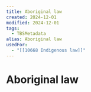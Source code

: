 ```yaml
---
title: Aboriginal law
created: 2024-12-01
modified: 2024-12-01
tags:
  - TBSMetadata
alias: Aboriginal law
usedFor:
  - "[[10668 Indigenous law]]"
---
```

# Aboriginal law
